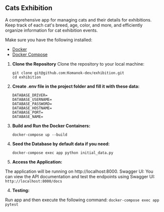 ## Cats Exhibition

A comprehensive app for managing cats and their details for exhibitions. Keep track of each cat's breed, age, color, and more, and efficiently organize information for cat exhibition events.

Make sure you have the following installed:
- [Docker](https://docs.docker.com/get-docker/)
- [Docker Compose](https://docs.docker.com/compose/install/)

1. **Clone the Repository**
    Clone the repository to your local machine:
    ```
    git clone git@github.com:Komanok-dev/exhibition.git
    cd exhibition
    ```

2. **Create .env file in the project folder and fill it with these data:**
    ```
    DATABASE_DRIVER=
    DATABASE_USERNAME=
    DATABASE_PASSWORD=
    DATABASE_HOSTNAME=
    DATABASE_PORT=
    DATABASE_NAME=
    ```

3. **Build and Run the Docker Containers:**
    ```
    docker-compose up --build
    ```

4. **Seed the Database by default data if you need:**
    ```
    docker-compose exec app python initial_data.py
    ```

5. **Access the Application:**

The application will be running on http://localhost:8000.
Swagger UI: You can view the API documentation and test the endpoints using Swagger UI:
    ```
    http://localhost:8000/docs
    ```

4. **Testing:**

Run app and then execute the following command:
    ```
    docker-compose exec app pytest
    ```
